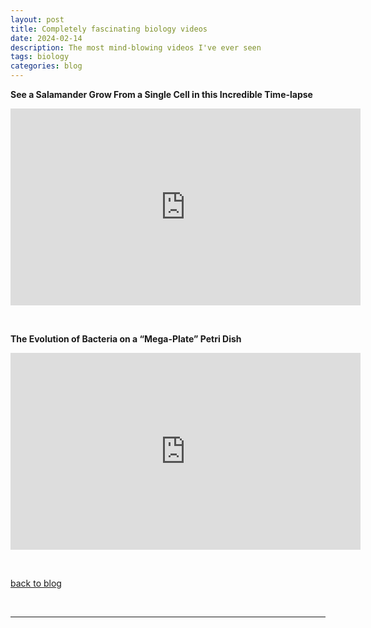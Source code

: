 ```yaml
---
layout: post
title: Completely fascinating biology videos
date: 2024-02-14
description: The most mind-blowing videos I've ever seen
tags: biology
categories: blog
---
```


**See a Salamander Grow From a Single Cell in this Incredible Time-lapse**

<iframe width="560" height="315" src="https://www.youtube.com/embed/SEejivHRIbE?si=OAk50EgVoLQP7xrP" title="YouTube video player" frameborder="0" allow="accelerometer; autoplay; clipboard-write; encrypted-media; gyroscope; picture-in-picture; web-share" allowfullscreen></iframe>

&nbsp;
&nbsp;

**The Evolution of Bacteria on a “Mega-Plate” Petri Dish**

<iframe width="560" height="315" src="https://www.youtube.com/embed/plVk4NVIUh8?si=uyffcF1zDqwUVIdx" title="YouTube video player" frameborder="0" allow="accelerometer; autoplay; clipboard-write; encrypted-media; gyroscope; picture-in-picture; web-share" allowfullscreen></iframe>

&nbsp;
&nbsp;

[back to blog](../../)



&nbsp;
&nbsp;
&nbsp;

***